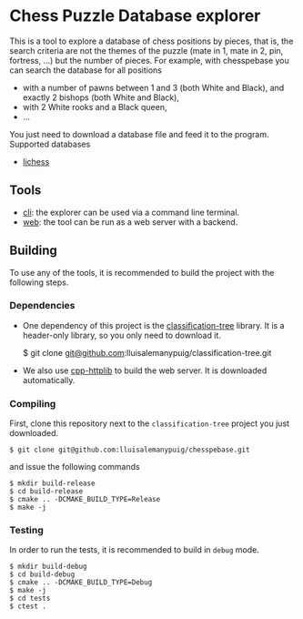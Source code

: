 # Chess Puzzle Database explorer

This is a tool to explore a database of chess positions by pieces, that is, the search criteria are not the themes of the puzzle (mate in 1, mate in 2, pin, fortress, ...) but the number of pieces. For example, with chesspebase you can search the database for all positions
- with a number of pawns between 1 and 3 (both White and Black), and exactly 2 bishops (both White and Black),
- with 2 White rooks and a Black queen,
- ...

You just need to download a database file and feed it to the program. Supported databases
- [lichess](https://database.lichess.org/#puzzles)

## Tools

- [cli](/cli): the explorer can be used via a command line terminal.
- [web](/web): the tool can be run as a web server with a backend.

## Building

To use any of the tools, it is recommended to build the project with the following steps.

### Dependencies

- One dependency of this project is the [classification-tree](https://github.com/lluisalemanypuig/classification-tree.git) library. It is a header-only library, so you only need to download it.

    $ git clone git@github.com:lluisalemanypuig/classification-tree.git

- We also use [cpp-httplib](https://github.com/yhirose/cpp-httplib) to build the web server. It is downloaded automatically.

### Compiling

First, clone this repository next to the `classification-tree` project you just downloaded.

    $ git clone git@github.com:lluisalemanypuig/chesspebase.git

and issue the following commands

    $ mkdir build-release
    $ cd build-release
    $ cmake .. -DCMAKE_BUILD_TYPE=Release
    $ make -j

### Testing

In order to run the tests, it is recommended to build in `debug` mode.

    $ mkdir build-debug
    $ cd build-debug
    $ cmake .. -DCMAKE_BUILD_TYPE=Debug
    $ make -j
    $ cd tests
    $ ctest .
